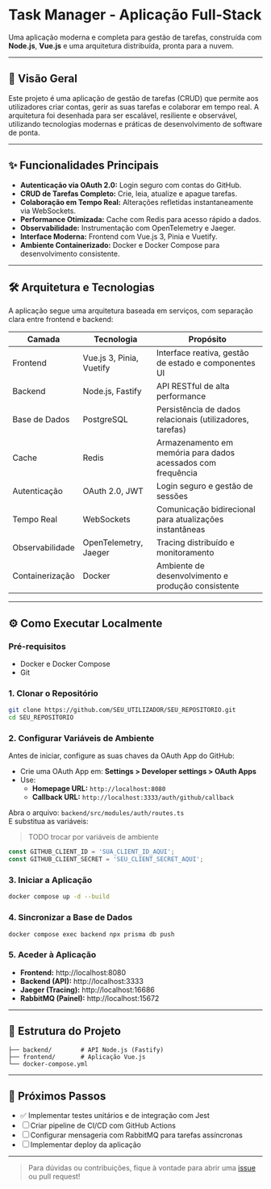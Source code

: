 # Task Manager - Aplicação Full-Stack

Uma aplicação moderna e completa para gestão de tarefas, construída com **Node.js**, **Vue.js** e uma arquitetura distribuída, pronta para a nuvem.

---

## 🚀 Visão Geral

Este projeto é uma aplicação de gestão de tarefas (CRUD) que permite aos utilizadores criar contas, gerir as suas tarefas e colaborar em tempo real. A arquitetura foi desenhada para ser escalável, resiliente e observável, utilizando tecnologias modernas e práticas de desenvolvimento de software de ponta.

---

## ✨ Funcionalidades Principais

- **Autenticação via OAuth 2.0:** Login seguro com contas do GitHub.
- **CRUD de Tarefas Completo:** Crie, leia, atualize e apague tarefas.
- **Colaboração em Tempo Real:** Alterações refletidas instantaneamente via WebSockets.
- **Performance Otimizada:** Cache com Redis para acesso rápido a dados.
- **Observabilidade:** Instrumentação com OpenTelemetry e Jaeger.
- **Interface Moderna:** Frontend com Vue.js 3, Pinia e Vuetify.
- **Ambiente Containerizado:** Docker e Docker Compose para desenvolvimento consistente.

---

## 🛠️ Arquitetura e Tecnologias

A aplicação segue uma arquitetura baseada em serviços, com separação clara entre frontend e backend:

| Camada         | Tecnologia                         | Propósito                                                    |
|----------------|------------------------------------|--------------------------------------------------------------|
| Frontend       | Vue.js 3, Pinia, Vuetify           | Interface reativa, gestão de estado e componentes UI         |
| Backend        | Node.js, Fastify                   | API RESTful de alta performance                              |
| Base de Dados  | PostgreSQL                         | Persistência de dados relacionais (utilizadores, tarefas)    |
| Cache          | Redis                              | Armazenamento em memória para dados acessados com frequência|
| Autenticação   | OAuth 2.0, JWT                     | Login seguro e gestão de sessões                             |
| Tempo Real     | WebSockets                         | Comunicação bidirecional para atualizações instantâneas      |
| Observabilidade| OpenTelemetry, Jaeger              | Tracing distribuído e monitoramento                          |
| Containerização| Docker                             | Ambiente de desenvolvimento e produção consistente           |

---

## ⚙️ Como Executar Localmente

### Pré-requisitos

- Docker e Docker Compose
- Git

### 1. Clonar o Repositório

```bash
git clone https://github.com/SEU_UTILIZADOR/SEU_REPOSITORIO.git
cd SEU_REPOSITORIO
```

### 2. Configurar Variáveis de Ambiente

Antes de iniciar, configure as suas chaves da OAuth App do GitHub:

- Crie uma OAuth App em: **Settings > Developer settings > OAuth Apps**
- Use:
  - **Homepage URL:** `http://localhost:8080`
  - **Callback URL:** `http://localhost:3333/auth/github/callback`

Abra o arquivo: `backend/src/modules/auth/routes.ts`  
E substitua as variáveis:

> TODO trocar por variáveis de ambiente
```ts
const GITHUB_CLIENT_ID = 'SUA_CLIENT_ID_AQUI';
const GITHUB_CLIENT_SECRET = 'SEU_CLIENT_SECRET_AQUI';
```

### 3. Iniciar a Aplicação

```bash
docker compose up -d --build
```

### 4. Sincronizar a Base de Dados

```bash
docker compose exec backend npx prisma db push
```

### 5. Aceder à Aplicação

- **Frontend:** http://localhost:8080  
- **Backend (API):** http://localhost:3333  
- **Jaeger (Tracing):** http://localhost:16686  
- **RabbitMQ (Painel):** http://localhost:15672  

---

## 📂 Estrutura do Projeto

```
├── backend/        # API Node.js (Fastify)
├── frontend/       # Aplicação Vue.js
└── docker-compose.yml
```

---

## 🔮 Próximos Passos

- ✅ Implementar testes unitários e de integração com Jest
- ☐ Criar pipeline de CI/CD com GitHub Actions
- ☐ Configurar mensageria com RabbitMQ para tarefas assíncronas
- ☐ Implementar deploy da aplicação

---

> Para dúvidas ou contribuições, fique à vontade para abrir uma [issue](https://github.com/EduardoFerr/watch-tasks/issues) ou pull request!
